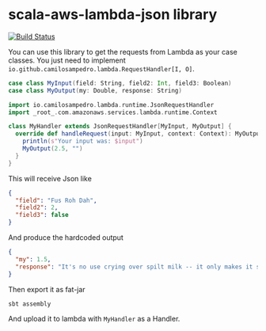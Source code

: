 # scala-aws-lambda-json library
[![Build Status](https://travis-ci.org/camilosampedro/scala-aws-lambda-json.svg?branch=master)](https://travis-ci.org/camilosampedro/scala-aws-lambda-json)

You can use this library to get the requests from Lambda as your case classes. You just need to implement `io.github.camilosampedro.lambda.RequestHandler[I, O]`.

```scala
case class MyInput(field: String, field2: Int, field3: Boolean)
case class MyOutput(my: Double, response: String)

import io.camilosampedro.lambda.runtime.JsonRequestHandler
import _root_.com.amazonaws.services.lambda.runtime.Context

class MyHandler extends JsonRequestHandler[MyInput, MyOutput] {
  override def handleRequest(input: MyInput, context: Context): MyOutput = {
    println(s"Your input was: $input")
    MyOutput(2.5, "")
  }
}
```

This will receive Json like

```json
{
  "field": "Fus Roh Dah",
  "field2": 2,
  "field3": false
}
```

And produce the hardcoded output

```json
{
  "my": 1.5,
  "response": "It's no use crying over spilt milk -- it only makes it salty for the cat."
}
```

Then export it as fat-jar

```bash
sbt assembly
```

And upload it to lambda with `MyHandler` as a Handler.